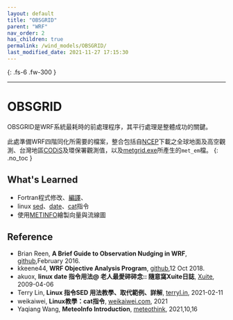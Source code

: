 ```yaml
---
layout: default
title: "OBSGRID"
parent: "WRF"
nav_order: 2
has_children: true
permalink: /wind_models/OBSGRID/
last_modified_date: 2021-11-27 17:15:30
---
```


{: .fs-6 .fw-300 }

---

# OBSGRID
OBSGRID是WRF系統最耗時的前處理程序，其平行處理是整體成功的關鍵。

此處準備WRF四階同化所需要的檔案，整合包括自[NCEP](https://sinotec2.github.io/Focus-on-Air-Quality/wind_models/NCEP/)下載之全球地面及高空觀測、台灣地區[CODiS](https://sinotec2.github.io/Focus-on-Air-Quality/wind_models/CODiS/add_srfFF/)及環保署觀測值，以及[metgrid.exe](https://sinotec2.github.io/Focus-on-Air-Quality/wind_models/WPS/namelist.wps/#metgridexe%E5%86%8D%E5%88%86%E6%9E%90%E6%95%B8%E6%93%9A%E4%B9%8B%E7%B6%B2%E6%A0%BC%E5%8C%96)所產生的`met_em`檔。
{: .no_toc }

## What's Learned 
- Fortran程式修改、[編譯](https://github.com/wrf-model/OBSGRID/blob/master/README)、
- linux [sed](https://terryl.in/zh/linux-sed-command/)、[date](https://blog.xuite.net/akuox/linux/23200246-linux+date+%E6%8C%87%E4%BB%A4+%E7%94%A8%E6%B3%95)、[cat](https://weikaiwei.com/linux/cat-command/)指令
- 使用[METINFO](http://meteothink.org/)繪製向量與流線圖

## Reference
- Brian Reen, **A Brief Guide to Observation Nudging in WRF**, [github](https://raw.githubusercontent.com/wrf-model/OBSGRID/master/ObsNudgingGuide.pdf),February 2016.
- kkeene44, **WRF Objective Analysis Program**, [github](https://github.com/wrf-model/OBSGRID/blob/master/README),12 Oct 2018.
- akuox, **linux date 指令用法@ 老人最愛碎碎念:: 隨意窩Xuite日誌**, [Xuite](https://blog.xuite.net/akuox/linux/23200246-linux+date+%E6%8C%87%E4%BB%A4+%E7%94%A8%E6%B3%95), 2009-04-06
- Terry Lin, **Linux 指令SED 用法教學、取代範例、詳解**, [terryl.in](https://terryl.in/zh/linux-sed-command/),	2021-02-11 
- weikaiwei, **Linux教學：cat指令**, [weikaiwei.com](https://weikaiwei.com/linux/cat-command/), 2021
- Yaqiang Wang, **MeteoInfo Introduction**, [meteothink](http://meteothink.org/), 2021,10,16